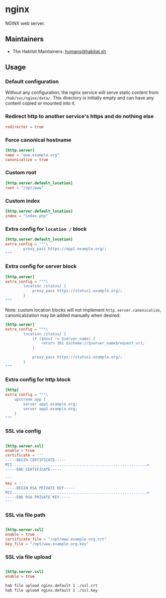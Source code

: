 # nginx

NGINX web server.

## Maintainers

* The Habitat Maintainers: <humans@habitat.sh>

## Usage

### Default configuration

Without any configuration, the nginx service will serve static content from `/hab/svc/nginx/data/`. This directory is initially empty and can have any content copied or mounted into it.

### Redirect http to another service's https and do nothing else

```toml
redirector = true
```

### Force canonical hostname

```toml
[http.server]
name = "www.example.org"
canonicalize = true
```

### Custom root

```toml
[http.server.default_location]
root = "/opt/www"
```

### Custom index

```toml
[http.server.default_location]
index = "index.php"
```

### Extra config for `location /` block

```toml
[http.server.default_location]
extra_config = """\
        proxy_pass https://app1.example.org/;
"""
```

### Extra config for server block

```toml
[http.server]
extra_config = """\
        location /status/ {
            proxy_pass https://status1.example.org/;
        }
"""
```

Note: custom location blocks will not implement `http.server.canonicalize`,  canonicalization may be added manually when desired:

```toml
[http.server]
extra_config = """\
        location /status/ {
            if ($host != $server_name) {
                return 301 $scheme://$server_name$request_uri;
            }

            proxy_pass https://status1.example.org/;
        }
"""
```

### Extra config for http block

```toml
[http]
extra_config = """\
    upstream app {
        server app1.example.org;
        server app2.example.org;
    }
"""
```

### SSL via config

```toml

[http.server.ssl]
enable = true
certificate = '''
-----BEGIN CERTIFICATE-----
MII............................................................=
-----END CERTIFICATE-----

'''
key = '''
-----BEGIN RSA PRIVATE KEY-----
MII............................................................=
-----END RSA PRIVATE KEY-----
'''
```

### SSL via file path

```toml

[http.server.ssl]
enable = true
certificate_file = "/opt/www.example.org.crt"
key_file = "/opt/www.example.org.key"
```

### SSL via file upload

```toml

[http.server.ssl]
enable = true
```

```bash
hab file upload nginx.default 1 ./ssl.crt
hab file upload nginx.default 1 ./ssl.key
```

